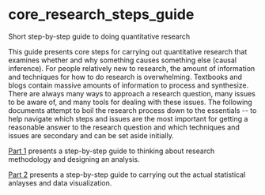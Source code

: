 # core_research_steps_guide
Short step-by-step guide to doing quantitative research

This guide presents core steps for carrying out quantitative research that examines whether and why something causes something else (causal inference). For people relatively new to research, the amount of information and techniques for how to do research is overwhelming. Textbooks and blogs contain massive amounts of information to process and synthesize. There are always many ways to approach a research question, many issues to be aware of, and many tools for dealing with these issues. The following documents attempt to boil the research process down to the essentials -- to help navigate which steps and issues are the most important for getting a reasonable answer to the research question and which techniques and issues are secondary and can be set aside initially.

[Part 1](https://rawgit.com/andymartens/core_research_steps_guide/master/Part1Methodology.html) presents a step-by-step guide to thinking about research methodology and designing an analysis.

[Part 2](https://rawgit.com/andymartens/core_research_steps_guide/master/Part2AnalyzingData.html) presents a step-by-step guide to carrying out the actual statistical anlayses and data visualization.
